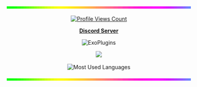 <p align="center">
  <img src="https://raw.githubusercontent.com/Bennitenni111/Bennitenni111/main/rainbowline.gif" />
</p>
<a href="https://github.com/404mqs">
  <p align="center">
    <img src="https://komarev.com/ghpvc/?username=404mqs" alt="Profile Views Count">
    <p align="center">
   <b><a href="https://discord.gg/8N84Jg2DQY">Discord Server</a></b>
  </p>
  <p align="center">
<img src="https://discord.com/api/guilds/810007530750345237/widget.png?style=banner2" alt="ExoPlugins"/>
  </p>
 <p align="center"> 
  <img src="https://static.wikia.nocookie.net/minecraft_es_gamepedia/images/e/ef/Pico_de_diamante_encantado.gif/revision/latest/scale-to-width-down/120?cb=20200714160819" />
</p>
    </p>
    <p align="center">
    <img src="https://github-readme-stats.vercel.app/api/top-langs/?username=404mqs&layout=compact&theme=tokyonight" alt="Most Used Languages">
  </p>
<p align="center">
  <img src="https://raw.githubusercontent.com/Bennitenni111/Bennitenni111/main/rainbowline.gif" />
</p>



